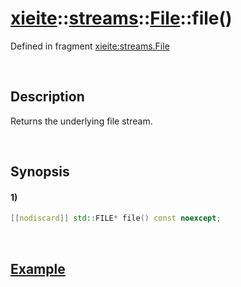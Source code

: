 # [xieite](../../../../../xieite.md)\:\:[streams](../../../../../streams.md)\:\:[File](../../../file.md)\:\:file\(\)
Defined in fragment [xieite:streams.File](../../../../../../src/streams/file.cpp)

&nbsp;

## Description
Returns the underlying file stream.

&nbsp;

## Synopsis
#### 1)
```cpp
[[nodiscard]] std::FILE* file() const noexcept;
```

&nbsp;

## [Example](../../../file.md#Example)
